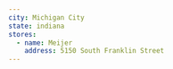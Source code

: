 ```yaml
---
city: Michigan City
state: indiana
stores:
  - name: Meijer
    address: 5150 South Franklin Street
---
```

